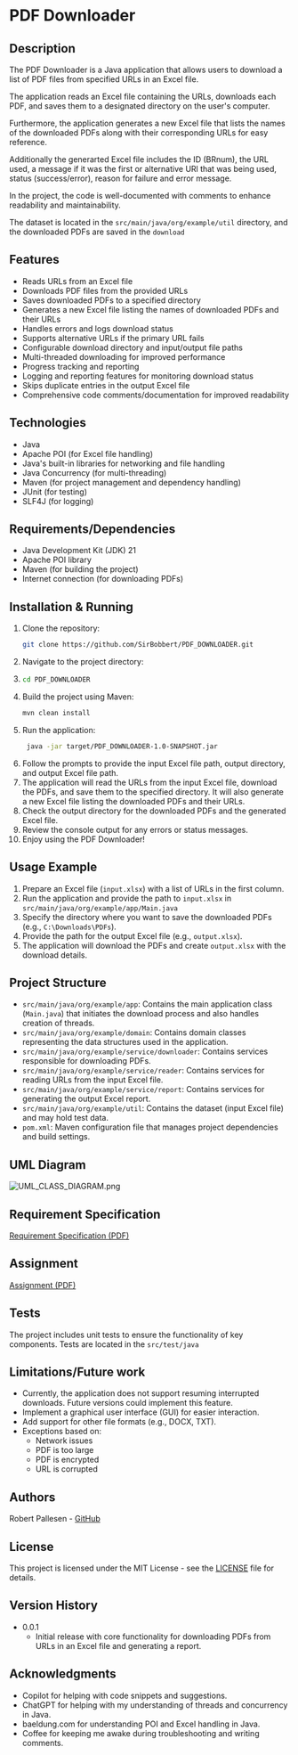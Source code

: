 # PDF Downloader

## Description

The PDF Downloader is a Java application that allows users to download a list of PDF files from specified URLs in an
Excel file.

The application reads an Excel file containing the URLs, downloads each PDF, and saves them to a designated directory on
the user's computer.

Furthermore, the application generates a new Excel file that lists the names of the downloaded PDFs along with their
corresponding URLs for easy reference.

Additionally the generarted Excel file includes the ID (BRnum), the URL used, a message if it was the first or
alternative URl that was being used, status (success/error), reason for failure and error message.

In the project, the code is well-documented with comments to enhance readability and maintainability.

The dataset is located in the `src/main/java/org/example/util` directory, and the downloaded PDFs are saved in the
`download`

## Features

- Reads URLs from an Excel file
- Downloads PDF files from the provided URLs
- Saves downloaded PDFs to a specified directory
- Generates a new Excel file listing the names of downloaded PDFs and their URLs
- Handles errors and logs download status
- Supports alternative URLs if the primary URL fails
- Configurable download directory and input/output file paths
- Multi-threaded downloading for improved performance
- Progress tracking and reporting
- Logging and reporting features for monitoring download status
- Skips duplicate entries in the output Excel file
- Comprehensive code comments/documentation for improved readability

## Technologies

- Java
- Apache POI (for Excel file handling)
- Java's built-in libraries for networking and file handling
- Java Concurrency (for multi-threading)
- Maven (for project management and dependency handling)
- JUnit (for testing)
- SLF4J (for logging)

## Requirements/Dependencies

- Java Development Kit (JDK) 21
- Apache POI library
- Maven (for building the project)
- Internet connection (for downloading PDFs)

## Installation & Running

1. Clone the repository:
   ```bash
   git clone https://github.com/SirBobbert/PDF_DOWNLOADER.git
    ```
2. Navigate to the project directory:
3. ```bash
   cd PDF_DOWNLOADER
   ```
4. Build the project using Maven:
   ```bash
   mvn clean install
   ```
5. Run the application:
   ```bash
    java -jar target/PDF_DOWNLOADER-1.0-SNAPSHOT.jar
    ```
6. Follow the prompts to provide the input Excel file path, output directory, and output Excel file path.
7. The application will read the URLs from the input Excel file, download the PDFs, and save them to the specified
   directory. It will also generate a new Excel file listing the downloaded PDFs and their URLs.
8. Check the output directory for the downloaded PDFs and the generated Excel file.
9. Review the console output for any errors or status messages.
10. Enjoy using the PDF Downloader!

## Usage Example

1. Prepare an Excel file (`input.xlsx`) with a list of URLs in the first column.
2. Run the application and provide the path to `input.xlsx` in `src/main/java/org/example/app/Main.java`
3. Specify the directory where you want to save the downloaded PDFs (e.g., `C:\Downloads\PDFs`).
4. Provide the path for the output Excel file (e.g., `output.xlsx`).
5. The application will download the PDFs and create `output.xlsx` with the download details.

## Project Structure

- `src/main/java/org/example/app`: Contains the main application class (`Main.java`) that initiates the download
  process and also handles creation of threads.
- `src/main/java/org/example/domain`: Contains domain classes representing the data structures used in the application.
- `src/main/java/org/example/service/downloader`: Contains services responsible for downloading PDFs.
- `src/main/java/org/example/service/reader`: Contains services for reading URLs from the input Excel file.
- `src/main/java/org/example/service/report`: Contains services for generating the output Excel report.
- `src/main/java/org/example/util`: Contains the dataset (input Excel file) and may hold test data.
- `pom.xml`: Maven configuration file that manages project dependencies and build settings.

## UML Diagram

![UML_CLASS_DIAGRAM.png](src/main/resources/UML_CLASS_DIAGRAM.png)

## Requirement Specification

[Requirement Specification (PDF)](src/main/resources/PDF_DOWNLOADER_kravspecifikation.pdf)

## Assignment
[Assignment (PDF)](src/main/resources/PDF_Downloader_Assignment.pdf)

## Tests

The project includes unit tests to ensure the functionality of key components. Tests are located in the `src/test/java`

## Limitations/Future work

- Currently, the application does not support resuming interrupted downloads. Future versions could implement this
  feature.
- Implement a graphical user interface (GUI) for easier interaction.
- Add support for other file formats (e.g., DOCX, TXT).
- Exceptions based on:
    - Network issues
    - PDF is too large
    - PDF is encrypted
    - URL is corrupted

## Authors

Robert Pallesen - [GitHub](github.com/SirBobbert)

## License

This project is licensed under the MIT License - see the [LICENSE](https://github.com/SirBobbert/PDF_DOWNLOADER/blob/main/LICENSE) file for details.

## Version History

- 0.0.1
    - Initial release with core functionality for downloading PDFs from URLs in an Excel file and generating a report.

## Acknowledgments

- Copilot for helping with code snippets and suggestions.
- ChatGPT for helping with my understanding of threads and concurrency in Java.
- baeldung.com for understanding POI and Excel handling in Java.
- Coffee for keeping me awake during troubleshooting and writing comments.
